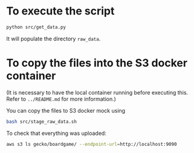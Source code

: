 # To execute the script

```sh
python src/get_data.py
```

It will populate the directory `raw_data`.

# To copy the files into the S3 docker container

(It is necessary to have the local container running before executing this. Refer to `../README.md` for more information.)

You can copy the files to S3 docker mock using

``` sh
bash src/stage_raw_data.sh
```

To check that everything was uploaded:

``` sh
aws s3 ls gecko/boardgame/ --endpoint-url=http://localhost:9090
```
